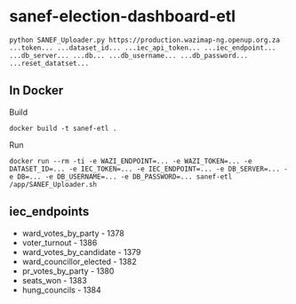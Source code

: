 # sanef-election-dashboard-etl

    python SANEF_Uploader.py https://production.wazimap-ng.openup.org.za ...token... ...dataset_id... ...iec_api_token... ...iec_endpoint... ...db_server... ...db... ...db_username... ...db_password... ...reset_datatset...

## In Docker

Build

    docker build -t sanef-etl .

Run

    docker run --rm -ti -e WAZI_ENDPOINT=... -e WAZI_TOKEN=... -e DATASET_ID=... -e IEC_TOKEN=... -e IEC_ENDPOINT=... -e DB_SERVER=... -e DB=... -e DB_USERNAME=... -e DB_PASSWORD=... sanef-etl /app/SANEF_Uploader.sh

## iec_endpoints

- ward_votes_by_party - 1378
- voter_turnout - 1386
- ward_votes_by_candidate - 1379
- ward_councillor_elected - 1382
- pr_votes_by_party - 1380
- seats_won - 1383
- hung_councils - 1384
